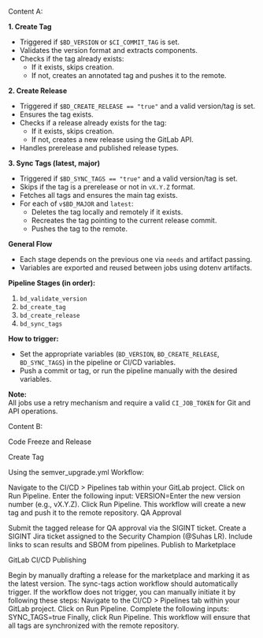 Content A:

**1. Create Tag**
- Triggered if `$BD_VERSION` or `$CI_COMMIT_TAG` is set.
- Validates the version format and extracts components.
- Checks if the tag already exists:
  - If it exists, skips creation.
  - If not, creates an annotated tag and pushes it to the remote.

**2. Create Release**
- Triggered if `$BD_CREATE_RELEASE == "true"` and a valid version/tag is set.
- Ensures the tag exists.
- Checks if a release already exists for the tag:
  - If it exists, skips creation.
  - If not, creates a new release using the GitLab API.
- Handles prerelease and published release types.

**3. Sync Tags (latest, major)**
- Triggered if `$BD_SYNC_TAGS == "true"` and a valid version/tag is set.
- Skips if the tag is a prerelease or not in `vX.Y.Z` format.
- Fetches all tags and ensures the main tag exists.
- For each of `v$BD_MAJOR` and `latest`:
  - Deletes the tag locally and remotely if it exists.
  - Recreates the tag pointing to the current release commit.
  - Pushes the tag to the remote.

**General Flow**
- Each stage depends on the previous one via `needs` and artifact passing.
- Variables are exported and reused between jobs using dotenv artifacts.

**Pipeline Stages (in order):**
1. `bd_validate_version`
2. `bd_create_tag`
3. `bd_create_release`
4. `bd_sync_tags`

**How to trigger:**
- Set the appropriate variables (`BD_VERSION`, `BD_CREATE_RELEASE`, `BD_SYNC_TAGS`) in the pipeline or CI/CD variables.
- Push a commit or tag, or run the pipeline manually with the desired variables.

**Note:**  
All jobs use a retry mechanism and require a valid `CI_JOB_TOKEN` for Git and API operations.


Content B:

Code Freeze and Release

Create Tag

Using the semver_upgrade.yml Workflow:

Navigate to the CI/CD > Pipelines tab within your GitLab project.
Click on Run Pipeline.
Enter the following input:
VERSION=Enter the new version number (e.g., vX.Y.Z).
Click Run Pipeline.
This workflow will create a new tag and push it to the remote repository.
QA Approval

Submit the tagged release for QA approval via the SIGINT ticket.
Create a SIGINT Jira ticket assigned to the Security Champion (@Suhas LR).
Include links to scan results and SBOM from pipelines.
Publish to Marketplace

GitLab CI/CD Publishing

Begin by manually drafting a release for the marketplace and marking it as the latest version.
The sync-tags action workflow should automatically trigger.
If the workflow does not trigger, you can manually initiate it by following these steps:
Navigate to the CI/CD > Pipelines tab within your GitLab project.
Click on Run Pipeline.
Complete the following inputs:
SYNC_TAGS=true
Finally, click Run Pipeline.
This workflow will ensure that all tags are synchronized with the remote repository.

